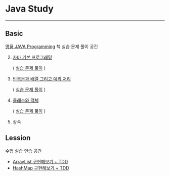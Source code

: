 # Java Study

---

## Basic

[명품 JAVA Programming](https://www.booksr.co.kr/html/book/book.asp?seq=697068) 책 실습 문제 풀이 공간

2. [자바 기본 프로그래밍](https://dmaolon00.tistory.com/140)

   ( [실습 문제 풀이](https://github.com/jyajoo/Java-Study/blob/main/Basic/src/Practice/BasicExample.java) )


4. [반복문과 배열 그리고 예외 처리](https://dmaolon00.tistory.com/144)

   ( [실습 문제 풀이](https://github.com/jyajoo/Java-Study/blob/main/Basic/src/Practice/Array_Repeat_Exception_Examples.java) )


5. [클래스와 객체](https://dmaolon00.tistory.com/149)

   ( [실습 문제 풀이](https://github.com/jyajoo/Java-Study/blob/main/Basic/src/Practice/Class_Object_Examples.java) )


6. 상속



## Lession

수업 실습 연습 공간

- [ArrayList 구현해보기 + TDD](https://github.com/jyajoo/Java-Study/tree/main/Lesson/ArrayList-TDD)
- [HashMap 구현해보기 + TDD](https://github.com/jyajoo/Java-Study/tree/main/Lesson/HashMap-TDD)